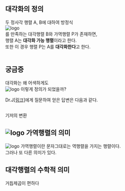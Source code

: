 ## 대각화의 정의
두 정사각 행렬 A, B에 대하여 방정식  
![logo](http://www.sciweavers.org/upload/Tex2Img_1567946186/render.png)  
를 만족하는 대각행렬 B와 가역행렬 P가 존재하면,  
행렬 A는 **대각화 가능 행렬**이라고 한다.  
또한 이 경우 행렬 P는 A를 **대각화한다**고 한다.  
<br/>
## 궁금증
대각화는 왜 어색하게도  
![logo](http://www.sciweavers.org/upload/Tex2Img_1567947242/render.png) 
이렇게 정의가 되었을까?  
  
Dr.J[[링크]](https://jryoungw.github.io/)에게 질문하여 얻은 답변은 다음과 같다.
  
##
기저의 변환
  
## ![logo](http://www.sciweavers.org/upload/Tex2Img_1567946741/render.png) 가역행렬의 의미
![logo](http://www.sciweavers.org/upload/Tex2Img_1567946741/render.png) 가역행렬이란 문자그대로는 역행렬을 가지는 행렬이다.  
그러나 또 다른 의미가 있다.
  

  
## 대각행렬의 수학적 의미
거듭제곱이 편하다
